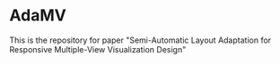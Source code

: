 # AdaMV
This is the repository for paper "Semi-Automatic Layout Adaptation for Responsive Multiple-View Visualization Design"
